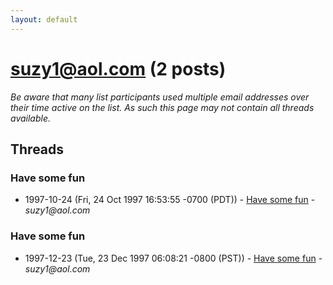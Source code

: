 ```yaml
---
layout: default
---
```


# suzy1@aol.com (2 posts)

_Be aware that many list participants used multiple email addresses over their time active on the list. As such this page may not contain all threads available._

## Threads

### Have some fun
+ 1997-10-24 (Fri, 24 Oct 1997 16:53:55 -0700 (PDT)) - [Have some fun](/archive/1997/10/5784b0a5edce020b4fc0d4610009a53643ed78b5131985f62064558c9cca4d5d) - _suzy1@aol.com_

### Have some fun
+ 1997-12-23 (Tue, 23 Dec 1997 06:08:21 -0800 (PST)) - [Have some fun](/archive/1997/12/f360415257b8d5d4ed977a92d468f36aa8c25d4f537fde6f6d6e29422981104e) - _suzy1@aol.com_

